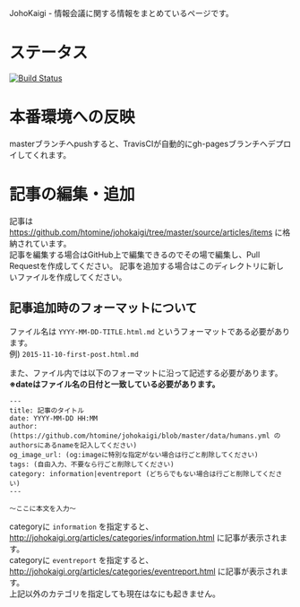 JohoKaigi - 情報会議に関する情報をまとめているページです。

# ステータス
[![Build Status](https://travis-ci.org/htomine/johokaigi.svg?branch=master)](https://travis-ci.org/htomine/johokaigi)

# 本番環境への反映
masterブランチへpushすると、TravisCIが自動的にgh-pagesブランチへデプロイしてくれます。

# 記事の編集・追加
記事は https://github.com/htomine/johokaigi/tree/master/source/articles/items に格納されています。  
記事を編集する場合はGitHub上で編集できるのでその場で編集し、Pull Requestを作成してください。
記事を追加する場合はこのディレクトリに新しいファイルを作成してください。

## 記事追加時のフォーマットについて
ファイル名は `YYYY-MM-DD-TITLE.html.md` というフォーマットである必要があります。  
例) `2015-11-10-first-post.html.md`

また、ファイル内では以下のフォーマットに沿って記述する必要があります。  
**※dateはファイル名の日付と一致している必要があります。**

```
---
title: 記事のタイトル
date: YYYY-MM-DD HH:MM
author: (https://github.com/htomine/johokaigi/blob/master/data/humans.yml のauthorsにあるnameを記入してください)
og_image_url: (og:imageに特別な指定がない場合は行ごと削除してください)
tags: (自由入力、不要なら行ごと削除してください)
category: information|eventreport (どちらでもない場合は行ごと削除してください)
---

〜ここに本文を入力〜

```

categoryに `information` を指定すると、http://johokaigi.org/articles/categories/information.html に記事が表示されます。  
categoryに `eventreport` を指定すると、http://johokaigi.org/articles/categories/eventreport.html に記事が表示されます。  
上記以外のカテゴリを指定しても現在はなにも起きません。

